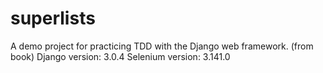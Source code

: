 # superlists
A demo project for practicing TDD with the Django web framework. (from book)
Django version: 3.0.4
Selenium version: 3.141.0
